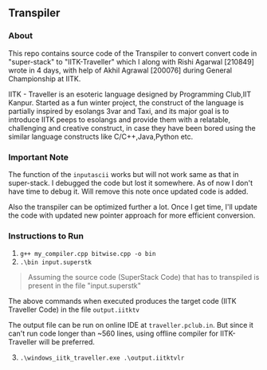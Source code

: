 ## Transpiler

### About

This repo contains source code of the Transpiler to convert convert code in "super-stack" to "IITK-Traveller" which I along with Rishi Agarwal [210849] wrote in 4 days, with help of Akhil Agrawal [200076] during General Championship at IITK.

IITK - Traveller is an esoteric language designed by Programming Club,IIT Kanpur. Started as a fun winter project, the construct of the language is partially inspired by esolangs 3var and Taxi, and its major goal is to introduce IITK peeps to esolangs and provide them with a relatable, challenging and creative construct, in case they have been bored using the similar language constructs like C/C++,Java,Python etc.

### Important Note

The function of the `inputascii` works but will not work same as that in super-stack. I debugged the code but lost it somewhere. 
As of now I don't have time to debug it. Will remove this note once updated code is added.

Also the transpiler can be optimized further a lot. Once I get time, I'll update the code with updated new pointer approach for more efficient conversion.

### Instructions to Run

1. `g++ my_compiler.cpp bitwise.cpp -o bin`
2. `.\bin input.superstk`
> Assuming the source code (SuperStack Code) that has to transpiled is present in the file "input.superstk"

The above commands when executed produces the target code (IITK Traveller Code) in the file `output.iitktv`

The output file can be run on online IDE at `traveller.pclub.in`. But since it can't run code longer than ~560 lines, using offline compiler for IITK-Traveller will be preferred.

3. `.\windows_iitk_traveller.exe .\output.iitktvlr`